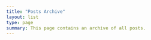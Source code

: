 ```yaml
---
title: "Posts Archive"
layout: list
type: page
summary: This page contains an archive of all posts.
---
```



